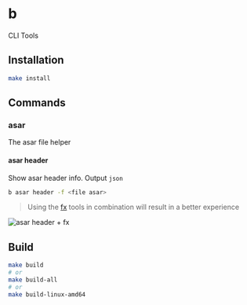 # b

CLI Tools

## Installation

```bash
make install
```

## Commands

### asar

The asar file helper

#### asar header

Show asar header info. Output `json`

```bash
b asar header -f <file asar>
```

> Using the [fx](https://github.com/antonmedv/fx) tools in combination will result in a better experience

![asar header + fx](./assets/asar_header_fx.gif)

## Build

```bash
make build
# or
make build-all
# or
make build-linux-amd64
```
